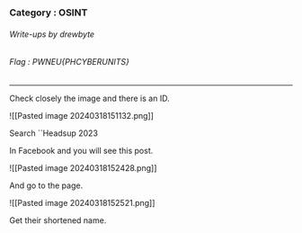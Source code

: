 ### Category : OSINT
###### Write-ups by drewbyte
###### Flag : PWNEU{PHCYBERUNITS}
---

Check closely the image and there is an ID.

![[Pasted image 20240318151132.png]]

Search ``Headsup 2023

In Facebook and you will see this post.

![[Pasted image 20240318152428.png]]

And go to the page.

![[Pasted image 20240318152521.png]]

Get their shortened name.
